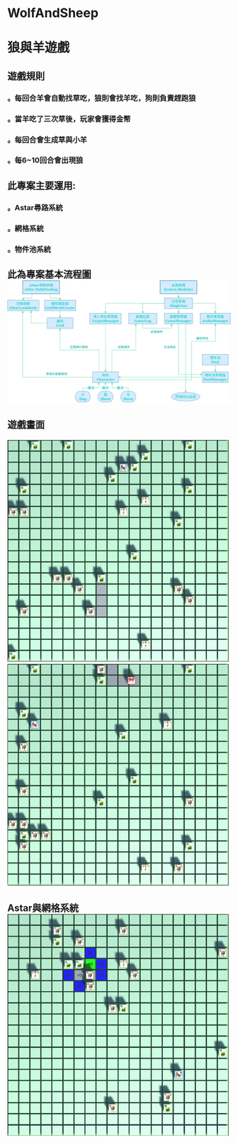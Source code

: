 # WolfAndSheep


<h1>狼與羊遊戲  
  
<h2>遊戲規則  
<h3>。每回合羊會自動找草吃，狼則會找羊吃，狗則負責趕跑狼  
<h3>。當羊吃了三次草後，玩家會獲得金幣  
<h3>。每回合會生成草與小羊  
<h3>。每6~10回合會出現狼  
  
<h2>此專案主要運用:  
<h3>。Astar尋路系統  
<h3>。網格系統  
<h3>。物件池系統  
  
<h2>此為專案基本流程圖  
  
<img src="https://github.com/silent717120/WolfAndSheep/blob/main/Introduce/System.png">  
  
<h2>遊戲畫面  
<p float="left">
<img width="500" height="500" src="https://github.com/silent717120/WolfAndSheep/blob/main/Introduce/In1.gif">  
<img width="500" height="500" src="https://github.com/silent717120/WolfAndSheep/blob/main/Introduce/In2.gif">  
 </p> 
<h2>Astar與網格系統  
  
<img width="500" height="500" src="https://github.com/silent717120/WolfAndSheep/blob/main/Introduce/In3.gif">  
